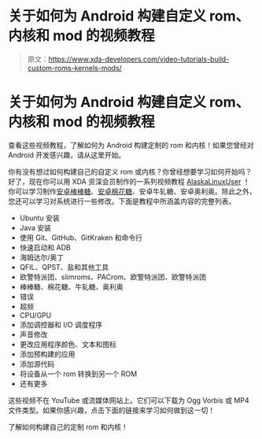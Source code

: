 # 关于如何为 Android 构建自定义 rom、内核和 mod 的视频教程

> 原文：<https://www.xda-developers.com/video-tutorials-build-custom-roms-kernels-mods/>

# 关于如何为 Android 构建自定义 rom、内核和 mod 的视频教程

查看这些视频教程，了解如何为 Android 构建定制的 rom 和内核！如果您曾经对 Android 开发感兴趣，请从这里开始。

你有没有想过如何构建自己的自定义 rom 或内核？你曾经想要学习如何开始吗？好了，现在你可以用 XDA 资深会员制作的一系列视频教程 [AlaskaLinuxUser](https://forum.xda-developers.com/member.php?u=7026648) ！你可以学习制作[安卓棒棒糖](https://www.xda-developers.com/tag/android-lollipop/)、[安卓棉花糖](https://www.xda-developers.com/tag/android-marshmallow/)、安卓牛轧糖、安卓奥利奥。除此之外，您还可以学习对系统进行一些修改。下面是教程中所涵盖内容的完整列表。

*   Ubuntu 安装
*   Java 安装
*   使用 Git、GitHub、GitKraken 和命令行
*   快速启动和 ADB
*   海姆达尔/奥丁
*   QFIL、QPST、盐和其他工具
*   欧警特派团、slimroms、PACrom、欧警特派团、欧警特派团
*   棒棒糖、棉花糖、牛轧糖、奥利奥
*   错误
*   超频
*   CPU/GPU
*   添加调控器和 I/O 调度程序
*   声音修改
*   更改应用程序颜色、文本和图标
*   添加预构建的应用
*   添加源代码
*   将设备从一个 rom 转换到另一个 ROM
*   还有更多

这些视频不在 YouTube 或流媒体网站上。它们可以下载为 Ogg Vorbis 或 MP4 文件类型。如果你感兴趣，点击下面的链接来学习如何做到这一切！

了解如何构建自己的定制 rom 和内核！